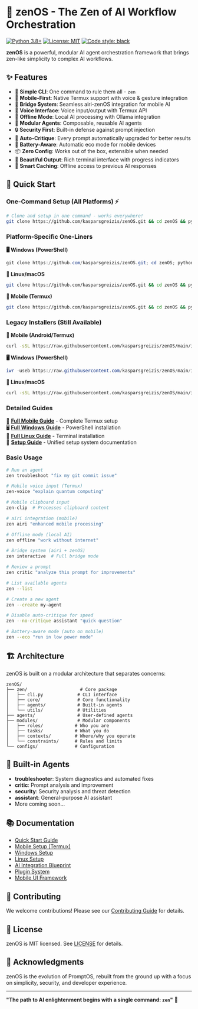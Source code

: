 # 🧘 zenOS - The Zen of AI Workflow Orchestration

[![Python 3.8+](https://img.shields.io/badge/python-3.8+-blue.svg)](https://www.python.org/downloads/)
[![License: MIT](https://img.shields.io/badge/License-MIT-yellow.svg)](https://opensource.org/licenses/MIT)
[![Code style: black](https://img.shields.io/badge/code%20style-black-000000.svg)](https://github.com/psf/black)

**zenOS** is a powerful, modular AI agent orchestration framework that brings zen-like simplicity to complex AI workflows.

## ✨ Features

- 🚀 **Simple CLI**: One command to rule them all - `zen`
- 📱 **Mobile-First**: Native Termux support with voice & gesture integration
- 🌉 **Bridge System**: Seamless airi-zenOS integration for mobile AI
- 🎤 **Voice Interface**: Voice input/output with Termux API
- 🔋 **Offline Mode**: Local AI processing with Ollama integration
- 🤖 **Modular Agents**: Composable, reusable AI agents
- 🔒 **Security First**: Built-in defense against prompt injection
- 🎯 **Auto-Critique**: Every prompt automatically upgraded for better results
- 🔋 **Battery-Aware**: Automatic eco mode for mobile devices
- 📦 **Zero Config**: Works out of the box, extensible when needed
- 🌈 **Beautiful Output**: Rich terminal interface with progress indicators
- 💾 **Smart Caching**: Offline access to previous AI responses

## 🚀 Quick Start

### **One-Command Setup (All Platforms)** ⚡

```bash
# Clone and setup in one command - works everywhere!
git clone https://github.com/kasparsgreizis/zenOS.git && cd zenOS && python setup.py
```

### **Platform-Specific One-Liners**

**🖥️ Windows (PowerShell)**
```powershell
git clone https://github.com/kasparsgreizis/zenOS.git; cd zenOS; python setup.py
```

**🐧 Linux/macOS**
```bash
git clone https://github.com/kasparsgreizis/zenOS.git && cd zenOS && python setup.py
```

**📱 Mobile (Termux)**
```bash
git clone https://github.com/kasparsgreizis/zenOS.git && cd zenOS && python setup.py
```

### **Legacy Installers (Still Available)**

**📱 Mobile (Android/Termux)**
```bash
curl -sSL https://raw.githubusercontent.com/kasparsgreizis/zenOS/main/install.sh | bash
```

**🖥️ Windows (PowerShell)**
```powershell
iwr -useb https://raw.githubusercontent.com/kasparsgreizis/zenOS/main/install.ps1 | iex
```

**🐧 Linux/macOS**
```bash
curl -sSL https://raw.githubusercontent.com/kasparsgreizis/zenOS/main/install.sh | bash
```

### Detailed Guides

📱 **[Full Mobile Guide](docs/guides/QUICKSTART_MOBILE.md)** - Complete Termux setup  
🖥️ **[Full Windows Guide](docs/guides/QUICKSTART_WINDOWS.md)** - PowerShell installation  
🐧 **[Full Linux Guide](docs/guides/QUICKSTART_LINUX.md)** - Terminal installation  
🚀 **[Setup Guide](docs/guides/SETUP_GUIDE.md)** - Unified setup system documentation

### Basic Usage

```bash
# Run an agent
zen troubleshoot "fix my git commit issue"

# Mobile voice input (Termux)
zen-voice "explain quantum computing"

# Mobile clipboard input
zen-clip  # Processes clipboard content

# airi integration (mobile)
zen airi "enhanced mobile processing"

# Offline mode (local AI)
zen offline "work without internet"

# Bridge system (airi + zenOS)
zen interactive  # Full bridge mode

# Review a prompt
zen critic "analyze this prompt for improvements"

# List available agents
zen --list

# Create a new agent
zen --create my-agent

# Disable auto-critique for speed
zen --no-critique assistant "quick question"

# Battery-aware mode (auto on mobile)
zen --eco "run in low power mode"
```

## 🏗️ Architecture

zenOS is built on a modular architecture that separates concerns:

```
zenOS/
├── zen/                    # Core package
│   ├── cli.py             # CLI interface
│   ├── core/              # Core functionality
│   ├── agents/            # Built-in agents
│   └── utils/             # Utilities
├── agents/                # User-defined agents
├── modules/               # Modular components
│   ├── roles/            # Who you are
│   ├── tasks/            # What you do
│   ├── contexts/         # Where/why you operate
│   └── constraints/      # Rules and limits
└── configs/              # Configuration
```

## 🤖 Built-in Agents

- **troubleshooter**: System diagnostics and automated fixes
- **critic**: Prompt analysis and improvement
- **security**: Security analysis and threat detection
- **assistant**: General-purpose AI assistant
- More coming soon...

## 📚 Documentation

- [Quick Start Guide](docs/guides/QUICKSTART.md)
- [Mobile Setup (Termux)](docs/guides/QUICKSTART_MOBILE.md)
- [Windows Setup](docs/guides/QUICKSTART_WINDOWS.md)
- [Linux Setup](docs/guides/QUICKSTART_LINUX.md)
- [AI Integration Blueprint](docs/planning/AI_INTEGRATION_BLUEPRINT.md)
- [Plugin System](docs/planning/PLUGIN_SYSTEM_SPECIFICATION.md)
- [Mobile UI Framework](docs/planning/MOBILE_UI_FRAMEWORK.md)

## 🤝 Contributing

We welcome contributions! Please see our [Contributing Guide](CONTRIBUTING.md) for details.

## 📄 License

zenOS is MIT licensed. See [LICENSE](LICENSE) for details.

## 🙏 Acknowledgments

zenOS is the evolution of PromptOS, rebuilt from the ground up with a focus on simplicity, security, and developer experience.

---

**"The path to AI enlightenment begins with a single command: `zen`"** 🧘
